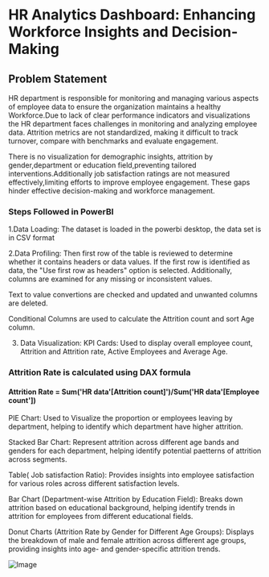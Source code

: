 
# HR Analytics Dashboard: Enhancing Workforce Insights and Decision-Making

## Problem Statement
HR department is responsible for monitoring and managing various aspects of employee data to ensure the organization maintains a healthy Workforce.Due to lack of clear performance indicators and visualizations the HR department faces challenges in monitoring and analyzing employee data.
Attrition metrics are not standardized, making it difficult to track turnover, compare with benchmarks and evaluate engagement.

There is no visualization for demographic insights, attrition by gender,department or education field,preventing tailored interventions.Additionally job satisfaction ratings are not measured effectively,limiting efforts to improve employee engagement. 
These gaps hinder effective decision-making and workforce management.

### Steps Followed in PowerBI

1.Data Loading: The dataset is loaded in the powerbi desktop, the data set is in CSV format

2.Data Profiling: Then first row of the table is reviewed to determine whether it contains headers or data values. If the first row is identified as data, the "Use first row as headers" option is selected. Additionally, columns are examined for any missing or inconsistent values.

Text to value convertions are checked and updated and unwanted columns are deleted.

Conditional Columns are used to calculate the Attrition count and sort Age column.

3. Data Visualization: 
KPI Cards: Used to display overall employee count, Attrition and Attrition rate, Active Employees and Average Age.

### Attrition Rate is calculated using DAX formula
#### Attrition Rate = Sum('HR data'[Attrition count]')/Sum('HR data'[Employee count'])

PIE Chart: Used to Visualize the proportion or employees leaving by department, helping to identify which department have higher attrition.

Stacked Bar Chart: Represent attrition across different age bands and genders for each department, helping identify potential paetterns of attrition across segments.

Table( Job satisfaction Ratio): Provides insights into employee satisfaction for various roles across different satisfaction levels.

Bar Chart (Department-wise Attrition by Education Field): Breaks down attrition based on educational background, helping identify trends in attrition for employees from different educational fields.

Donut Charts (Attrition Rate by Gender for Different Age Groups): Displays the breakdown of male and female attrition across different age groups, providing insights into age- and gender-specific attrition trends.

![Image](https://github.com/user-attachments/assets/b8446b88-f30b-4598-a6e0-8c213a059917)

   
